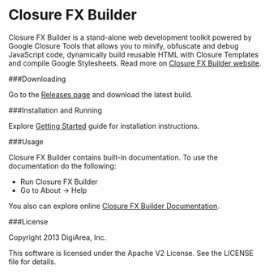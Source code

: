 Closure FX Builder
==================

Closure FX Builder is a stand-alone web development toolkit powered by Google Closure Tools that allows you to minify, obfuscate and debug JavaScript code, dynamically build reusable HTML with Closure Templates and compile Google Stylesheets. Read more on [Closure FX Builder website](http://digi-area.com/ClosureFX/).

###Downloading

Go to the [Releases page](https://github.com/DigiArea/closurefx-builder/releases) and download the latest build.

###Installation and Running

Explore [Getting Started](http://digi-area.com/ClosureFX/getting-started.php) guide for installation instructions.

###Usage

Closure FX Builder contains built-in documentation.
To use the documentation do the following:
 - Run Closure FX Builder
 - Go to About -> Help

You also can explore online [Closure FX Builder Documentation](http://digi-area.com/ClosureFX/guide/).

###License

Copyright 2013 DigiArea, Inc.

This software is licensed under the Apache V2 License. See the LICENSE file for details.
